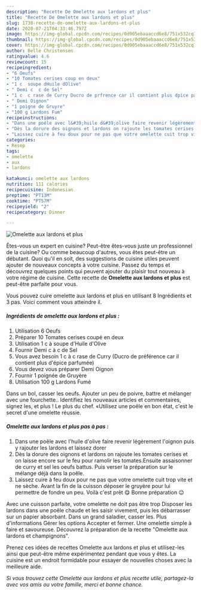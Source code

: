 ```yaml
---
description: "Recette De Omelette aux lardons et plus"
title: "Recette De Omelette aux lardons et plus"
slug: 1738-recette-de-omelette-aux-lardons-et-plus
date: 2020-07-21T04:33:46.797Z
image: https://img-global.cpcdn.com/recipes/0d905ebaaaccd6e8/751x532cq70/omelette-aux-lardons-et-plus-photo-principale-de-la-recette.jpg
thumbnail: https://img-global.cpcdn.com/recipes/0d905ebaaaccd6e8/751x532cq70/omelette-aux-lardons-et-plus-photo-principale-de-la-recette.jpg
cover: https://img-global.cpcdn.com/recipes/0d905ebaaaccd6e8/751x532cq70/omelette-aux-lardons-et-plus-photo-principale-de-la-recette.jpg
author: Belle Christensen
ratingvalue: 4.6
reviewcount: 15
recipeingredient:
- "6 Oeufs"
- "10 Tomates cerises coup en deux"
- "1 c  soupe dHuile dOlive"
- " Demi c  c de Sel"
- "1 c  c rase de Curry Ducro de prfrence car il contient plus dpice parfume"
- " Demi Oignon"
- "1 poigne de Gruyre"
- "100 g Lardons Fum"
recipeinstructions:
- "Dans une poêle avec l&#39;huile d&#39;olive faire revenir légèrement l&#39;oignon puis y rajouter les lardons et laissez dorer"
- "Dès la dorure des oignons et lardons on rajoute les tomates cerises et on laisse encore sur le feu pour ramolir les tomates.Ensuite assaisonner de curry et sel les oeufs battus. Puis verser la préparation sur le mélange déjà dans la poêle."
- "Laissez cuire à feu doux pour ne pas que votre omelette cuit trop vite et ne sèche. Avant la fin de la cuisson déposer le gruyère pour lui permettre de fondre un peu. Voilà c&#39;est prêt 😋 Bonne préparation 😉"
categories:
- Resep
tags:
- omelette
- aux
- lardons

katakunci: omelette aux lardons 
nutrition: 111 calories
recipecuisine: Indonesian
preptime: "PT13M"
cooktime: "PT57M"
recipeyield: "2"
recipecategory: Dinner

---
```



![Omelette aux lardons et plus](https://img-global.cpcdn.com/recipes/0d905ebaaaccd6e8/751x532cq70/omelette-aux-lardons-et-plus-photo-principale-de-la-recette.jpg)

Êtes-vous un expert en cuisine? Peut-être êtes-vous juste un professionnel de la cuisine? Ou comme beaucoup d'autres, vous êtes peut-être un débutant. Quoi qu'il en soit, des suggestions de cuisine utiles peuvent ajouter de nouveaux concepts à votre cuisine. Passez du temps et découvrez quelques points qui peuvent ajouter du plaisir tout nouveau à votre régime de cuisine. Cette recette de <strong> Omelette aux lardons et plus </strong> est peut-être parfaite pour vous.

<!--inarticleads1-->

Vous pouvez cuire omelette aux lardons et plus en utilisant 8 Ingrédients et 3 pas. Voici comment vous atteindre il.

##### Ingrédients de omelette aux lardons et plus :

1. Utilisation 6 Oeufs
1. Préparer 10 Tomates cerises coupé en deux
1. Utilisation 1 c à soupe d&#39;Huile d&#39;Olive
1. Fournir  Demi c à c de Sel
1. Vous avez besoin 1 c à c rase de Curry (Ducro de préférence car il contient plus d&#39;épice parfumée)
1. Vous devez vous préparer  Demi Oignon
1. Fournir 1 poignée de Gruyère
1. Utilisation 100 g Lardons Fumé


Dans un bol, casser les oeufs. Ajouter un peu de poivre, battre et mélanger avec une fourchette.. Identifiez les nouveaux articles et commentaires, signez les, et plus ! Le plus du chef. «Utilisez une poêle en bon état, c&#39;est le secret d&#39;une omelette réussie. 

<!--inarticleads2-->

##### Omelette aux lardons et plus pas à pas :

1. Dans une poêle avec l&#39;huile d&#39;olive faire revenir légèrement l&#39;oignon puis y rajouter les lardons et laissez dorer
1. Dès la dorure des oignons et lardons on rajoute les tomates cerises et on laisse encore sur le feu pour ramolir les tomates.Ensuite assaisonner de curry et sel les oeufs battus. Puis verser la préparation sur le mélange déjà dans la poêle.
1. Laissez cuire à feu doux pour ne pas que votre omelette cuit trop vite et ne sèche. Avant la fin de la cuisson déposer le gruyère pour lui permettre de fondre un peu. Voilà c&#39;est prêt 😋 Bonne préparation 😉


Avec une cuisson parfaite, votre omelette ne doit pas être trop Disposer les lardons dans une poêle chaude et les saisir vivement, puis les débarrasser sur un papier absorbant. Dans un grand saladier, casser les. Plus d&#39;informations Gérer les options Accepter et fermer. Une omelette simple à faire et savoureuse. Découvrez la préparation de la recette &#34;Omelette aux lardons et champignons&#34;. 

<!--inarticleads1-->

<p>
Prenez ces idées de recettes Omelette aux lardons et plus et utilisez-les ainsi que peut-être même expérimentez pendant que vous y êtes. La cuisine est un endroit formidable pour essayer de nouvelles choses avec la meilleure aide.
</p>

<p>
<i>Si vous trouvez cette Omelette aux lardons et plus recette utile, partagez-la avec vos amis ou votre famille, merci et bonne chance.</i>
</p>
